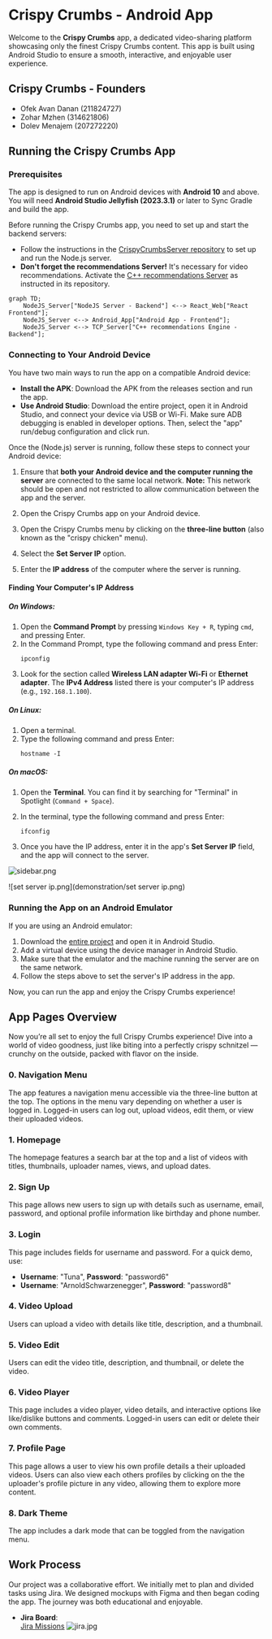 # Crispy Crumbs - Android App

Welcome to the **Crispy Crumbs** app, a dedicated video-sharing platform showcasing only the finest Crispy Crumbs content. This app is built using Android Studio to ensure a smooth, interactive, and enjoyable user experience.

## Crispy Crumbs - Founders

- Ofek Avan Danan (211824727)
- Zohar Mzhen (314621806)
- Dolev Menajem (207272220)

## Running the Crispy Crumbs App

### Prerequisites

The app is designed to run on Android devices with **Android 10** and above. You will need **Android Studio Jellyfish (2023.3.1)** or later to Sync Gradle and build the app.

Before running the Crispy Crumbs app, you need to set up and start the backend servers:

- Follow the instructions in the [CrispyCrumbsServer repository](https://github.com/Mzhenian/CrispyCrumbsServer) to set up and run the Node.js server.
- **Don't forget the recommendations Server!** It's necessary for video recommendations. Activate the [C++ recommendations Server](https://github.com/Mzhenian/CrispyCrumbsTCP) as instructed in its repository.

```mermaid
graph TD;
    NodeJS_Server["NodeJS Server - Backend"] <--> React_Web["React Frontend"];
    NodeJS_Server <--> Android_App["Android App - Frontend"];
    NodeJS_Server <--> TCP_Server["C++ recommendations Engine - Backend"];
```

### Connecting to Your Android Device

You have two main ways to run the app on a compatible Android device:

- **Install the APK**: Download the APK from the releases section and run the app.
- **Use Android Studio**: Download the entire project, open it in Android Studio, and connect your device via USB or Wi-Fi. Make sure ADB debugging is enabled in developer options. Then, select the "app" run/debug configuration and click run.

Once the (Node.js) server is running, follow these steps to connect your Android device:

1. Ensure that **both your Android device and the computer running the server** are connected to the same local network. **Note:** This network should be open and not restricted to allow communication between the app and the server.

2. Open the Crispy Crumbs app on your Android device.

3. Open the Crispy Crumbs menu by clicking on the **three-line button** (also known as the "crispy chicken" menu).

4. Select the **Set Server IP** option.

5. Enter the **IP address** of the computer where the server is running.

#### Finding Your Computer's IP Address

##### On Windows:

1. Open the **Command Prompt** by pressing `Windows Key + R`, typing `cmd`, and pressing Enter.
2. In the Command Prompt, type the following command and press Enter:
   ```
   ipconfig
   ```
3. Look for the section called **Wireless LAN adapter Wi-Fi** or **Ethernet adapter**. The **IPv4 Address** listed there is your computer's IP address (e.g., `192.168.1.100`).

##### On Linux:

1. Open a terminal.
2. Type the following command and press Enter:
   ```
   hostname -I
   ```

##### On macOS:

1. Open the **Terminal**. You can find it by searching for "Terminal" in Spotlight (`Command + Space`).
2. In the terminal, type the following command and press Enter:
   ```
   ifconfig
   ```

6. Once you have the IP address, enter it in the app's **Set Server IP** field, and the app will connect to the server.

![sidebar.png](demonstration/sidebar.png)

![set server ip.png](demonstration/set server ip.png)

### Running the App on an Android Emulator

If you are using an Android emulator:

1. Download the [entire project](https://github.com/Mzhenian/CrispyCrumbsAndroid.git) and open it in Android Studio.
2. Add a virtual device using the device manager in Android Studio.
3. Make sure that the emulator and the machine running the server are on the same network.
4. Follow the steps above to set the server's IP address in the app.

Now, you can run the app and enjoy the Crispy Crumbs experience!

## App Pages Overview

Now you’re all set to enjoy the full Crispy Crumbs experience! Dive into a world of video goodness, just like biting into a perfectly crispy schnitzel — crunchy on the outside, packed with flavor on the inside.

### 0. Navigation Menu

The app features a navigation menu accessible via the three-line button at the top. The options in the menu vary depending on whether a user is logged in. Logged-in users can log out, upload videos, edit them, or view their uploaded videos.

### 1. Homepage

The homepage features a search bar at the top and a list of videos with titles, thumbnails, uploader names, views, and upload dates.

### 2. Sign Up

This page allows new users to sign up with details such as username, email, password, and optional profile information like birthday and phone number.

### 3. Login

This page includes fields for username and password. For a quick demo, use:
- **Username**: "Tuna", **Password**: "password6"
- **Username**: "ArnoldSchwarzenegger", **Password**: "password8"

### 4. Video Upload

Users can upload a video with details like title, description, and a thumbnail.

### 5. Video Edit

Users can edit the video title, description, and thumbnail, or delete the video.

### 6. Video Player

This page includes a video player, video details, and interactive options like like/dislike buttons and comments. Logged-in users can edit or delete their own comments.

### 7. Profile Page

This page allows a user to view his own profile details a their uploaded videos. Users can also view each others profiles by clicking on the the uploader's profile picture in any video, allowing them to explore more content.

### 8. Dark Theme

The app includes a dark mode that can be toggled from the navigation menu.

## Work Process

Our project was a collaborative effort. We initially met to plan and divided tasks using Jira. We designed mockups with Figma and then began coding the app. The journey was both educational and enjoyable.

- **Jira Board**:  
  [Jira Missions](https://crispycrumbs.atlassian.net/jira/software/projects/SCRUM/list?sortBy=customfield_10020&direction=ASC)
  ![jira.jpg](demonstration/jira.jpg)

